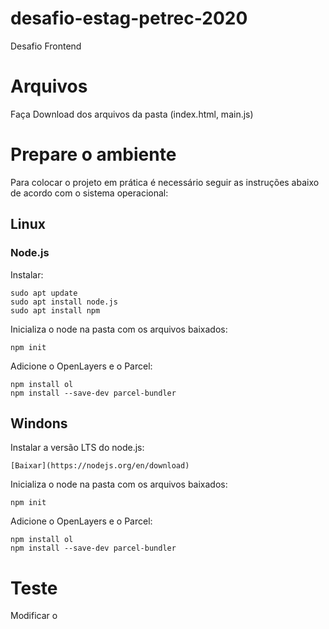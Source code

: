 # desafio-estag-petrec-2020
Desafio Frontend

# Arquivos 
Faça Download dos arquivos da pasta (index.html, main.js)

# Prepare o ambiente
Para colocar o projeto em prática é necessário seguir as instruções abaixo de acordo com o sistema operacional:
## Linux
### Node.js
Instalar: 

    sudo apt update
    sudo apt install node.js
    sudo apt install npm
    
Inicializa o node na pasta com os arquivos baixados:

    npm init
    
Adicione o OpenLayers e o Parcel:

    npm install ol
    npm install --save-dev parcel-bundler

## Windons
Instalar a versão LTS do node.js:

    [Baixar](https://nodejs.org/en/download)
    
Inicializa o node na pasta com os arquivos baixados:

    npm init
    
Adicione o OpenLayers e o Parcel:

    npm install ol
    npm install --save-dev parcel-bundler

# Teste

Modificar o <script> do arquivo package.json criado com a inicialização do node:
    
    "start": "parcel index.html",
    "build": "parcel build --public-url . index.html"
        
Para executar o código:

    npm start

Abra no navegador a URL http://localhost:1234/. 

